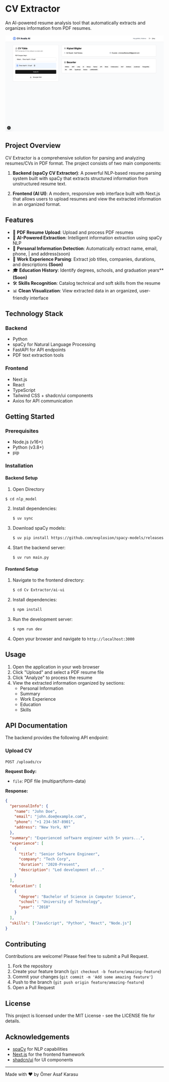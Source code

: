# CV Extractor

An AI-powered resume analysis tool that automatically extracts and organizes information from PDF resumes.

![CV Extractor Banner](/assets/screen.png)

## Project Overview

CV Extractor is a comprehensive solution for parsing and analyzing resumes/CVs in PDF format. The project consists of two main components:

1. **Backend (spaCy CV Extractor)**: A powerful NLP-based resume parsing system built with spaCy that extracts structured information from unstructured resume text.

2. **Frontend (AI UI)**: A modern, responsive web interface built with Next.js that allows users to upload resumes and view the extracted information in an organized format.

## Features

- 📄 **PDF Resume Upload**: Upload and process PDF resumes
- 🤖 **AI-Powered Extraction**: Intelligent information extraction using spaCy NLP
- 👤 **Personal Information Detection**: Automatically extract name, email, phone, | and address(soon)
- 💼 **Work Experience Parsing**: Extract job titles, companies, durations, and descriptions **(Soon)**
- 🎓 **Education History**: Identify degrees, schools, and graduation years\*\* **(Soon)**
- 🛠️ **Skills Recognition**: Catalog technical and soft skills from the resume
- 📊 **Clean Visualization**: View extracted data in an organized, user-friendly interface

## Technology Stack

### Backend

- Python
- spaCy for Natural Language Processing
- FastAPI for API endpoints
- PDF text extraction tools

### Frontend

- Next.js
- React
- TypeScript
- Tailwind CSS + shadcn/ui components
- Axios for API communication

## Getting Started

### Prerequisites

- Node.js (v16+)
- Python (v3.8+)
- pip

### Installation

#### Backend Setup

1. Open Directory

```bash
$ cd nlp_model
```

2. Install dependencies:

   ```bash
   $ uv sync
   ```

3. Download spaCy models:

   ```bash
   $ uv pip install https://github.com/explosion/spacy-models/releases/download/en_core_web_lg-3.4.1/en_core_web_lg-3.4.1-py3-none-any.whl
   ```

4. Start the backend server:
   ```bash
   $ uv run main.py
   ```

#### Frontend Setup

1. Navigate to the frontend directory:

   ```bash
   $ cd Cv Extractor/ai-ui
   ```

2. Install dependencies:

   ```bash
   $ npm install
   ```

3. Run the development server:

   ```bash
   $ npm run dev
   ```

4. Open your browser and navigate to `http://localhost:3000`

## Usage

1. Open the application in your web browser
2. Click "Upload" and select a PDF resume file
3. Click "Analyze" to process the resume
4. View the extracted information organized by sections:
   - Personal Information
   - Summary
   - Work Experience
   - Education
   - Skills

## API Documentation

The backend provides the following API endpoint:

### Upload CV

```
POST /uploads/cv
```

**Request Body:**

- `file`: PDF file (multipart/form-data)

**Response:**

```json
{
  "personalInfo": {
    "name": "John Doe",
    "email": "john.doe@example.com",
    "phone": "+1 234-567-8901",
    "address": "New York, NY"
  },
  "summary": "Experienced software engineer with 5+ years...",
  "experience": [
    {
      "title": "Senior Software Engineer",
      "company": "Tech Corp",
      "duration": "2020-Present",
      "description": "Led development of..."
    }
  ],
  "education": [
    {
      "degree": "Bachelor of Science in Computer Science",
      "school": "University of Technology",
      "year": "2018"
    }
  ],
  "skills": ["JavaScript", "Python", "React", "Node.js"]
}
```

## Contributing

Contributions are welcome! Please feel free to submit a Pull Request.

1. Fork the repository
2. Create your feature branch (`git checkout -b feature/amazing-feature`)
3. Commit your changes (`git commit -m 'Add some amazing feature'`)
4. Push to the branch (`git push origin feature/amazing-feature`)
5. Open a Pull Request

## License

This project is licensed under the MIT License - see the LICENSE file for details.

## Acknowledgements

- [spaCy](https://spacy.io/) for NLP capabilities
- [Next.js](https://nextjs.org/) for the frontend framework
- [shadcn/ui](https://ui.shadcn.com/) for UI components

---

Made with ❤️ by Ömer Asaf Karasu
